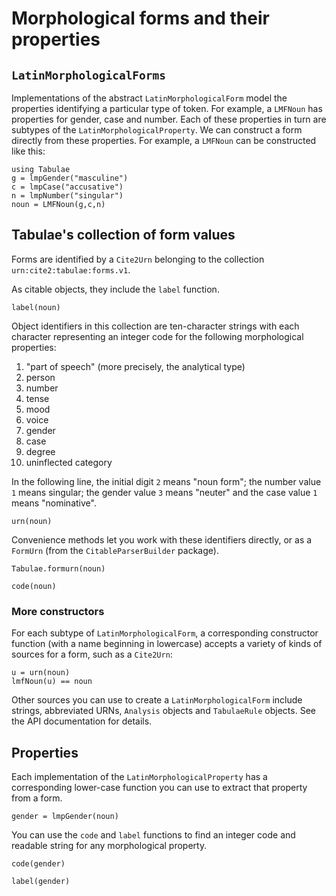 
# Morphological forms and their properties

## `LatinMorphologicalForms` 

Implementations of the abstract `LatinMorphologicalForm` model the properties identifying a particular type of token. For example, a `LMFNoun` has properties for gender, case and number.  Each of these properties in turn are subtypes of the `LatinMorphologicalProperty`.  We can construct a form directly from these properties.  For example, a `LMFNoun` can be constructed like this:


```@example formurns
using Tabulae
g = lmpGender("masculine")
c = lmpCase("accusative")
n = lmpNumber("singular")
noun = LMFNoun(g,c,n)
```


## Tabulae's collection of form values

Forms are identified by a `Cite2Urn` belonging to the collection `urn:cite2:tabulae:forms.v1`.

As citable objects, they include the `label` function.

```@example formurns
label(noun)
```



Object identifiers in this collection are ten-character strings with each character representing an integer code for the following morphological properties:

1. "part of speech" (more precisely, the analytical type)
2. person
3. number
4. tense
5. mood
6. voice
7. gender
8. case
9. degree
10. uninflected category

In the following line, the initial digit `2` means "noun form"; the number value `1` means singular; the gender value `3` means "neuter" and the case value `1` means "nominative".

```@example formurns
urn(noun)
```

Convenience methods let you work with these identifiers directly, or as a `FormUrn` (from the `CitableParserBuilder` package).

```@example formurns
Tabulae.formurn(noun)
```
```@example formurns
code(noun)
```

### More constructors



For each subtype of `LatinMorphologicalForm`, a corresponding constructor function (with a name beginning in lowercase) accepts a variety of kinds of sources for a form, such as a `Cite2Urn`:

```@example formurns
u = urn(noun)
lmfNoun(u) == noun
```

Other sources you can use to create a `LatinMorphologicalForm` include strings, abbreviated URNs, `Analysis` objects and `TabulaeRule` objects.  See the API documentation for details.





## Properties

Each implementation of the `LatinMorphologicalProperty` has a corresponding lower-case function you can use to extract that property from a form.


```@example formurns
gender = lmpGender(noun)
```

You can use the `code` and `label` functions to find an integer code and readable string for any morphological property.

```@example formurns
code(gender)
```


```@example formurns
label(gender)
```
